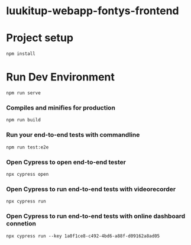 # luukitup-webapp-fontys-frontend

# Project setup
```
npm install
```

# Run Dev Environment
```
npm run serve
```

### Compiles and minifies for production
```
npm run build
```

### Run your end-to-end tests with commandline
```
npm run test:e2e
```

### Open Cypress to open end-to-end tester
```
npx cypress open
```

### Open Cypress to run end-to-end tests with videorecorder
```
npx cypress run
```

### Open Cypress to run end-to-end tests with online dashboard connetion
```
npx cypress run --key 1a0f1ce8-c492-4bd6-a88f-d09162a8ad05
```
